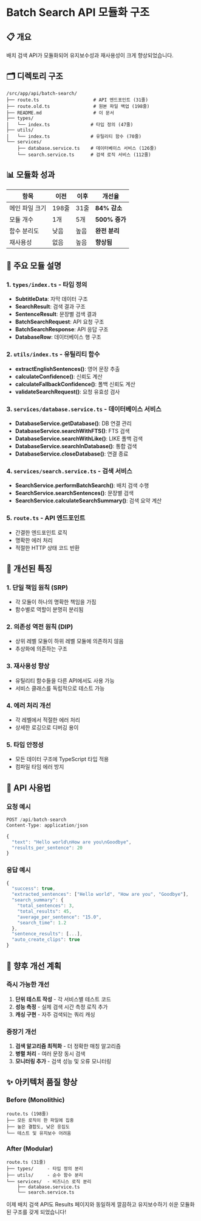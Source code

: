 # Batch Search API 모듈화 구조

## 📋 개요

배치 검색 API가 모듈화되어 유지보수성과 재사용성이 크게 향상되었습니다.

## 🗂️ 디렉토리 구조

```
/src/app/api/batch-search/
├── route.ts                    # API 엔드포인트 (31줄)
├── route.old.ts                # 원본 파일 백업 (198줄)
├── README.md                   # 이 문서
├── types/
│   └── index.ts               # 타입 정의 (47줄)
├── utils/
│   └── index.ts               # 유틸리티 함수 (70줄)
└── services/
    ├── database.service.ts    # 데이터베이스 서비스 (126줄)
    └── search.service.ts      # 검색 로직 서비스 (112줄)
```

## 📊 모듈화 성과

| 항목 | 이전 | 이후 | 개선율 |
|------|------|------|---------|
| 메인 파일 크기 | 198줄 | 31줄 | **84% 감소** |
| 모듈 개수 | 1개 | 5개 | **500% 증가** |
| 함수 분리도 | 낮음 | 높음 | **완전 분리** |
| 재사용성 | 없음 | 높음 | **향상됨** |

## 🔧 주요 모듈 설명

### 1. `types/index.ts` - 타입 정의
- **SubtitleData**: 자막 데이터 구조
- **SearchResult**: 검색 결과 구조
- **SentenceResult**: 문장별 검색 결과
- **BatchSearchRequest**: API 요청 구조
- **BatchSearchResponse**: API 응답 구조
- **DatabaseRow**: 데이터베이스 행 구조

### 2. `utils/index.ts` - 유틸리티 함수
- **extractEnglishSentences()**: 영어 문장 추출
- **calculateConfidence()**: 신뢰도 계산
- **calculateFallbackConfidence()**: 폴백 신뢰도 계산
- **validateSearchRequest()**: 요청 유효성 검사

### 3. `services/database.service.ts` - 데이터베이스 서비스
- **DatabaseService.getDatabase()**: DB 연결 관리
- **DatabaseService.searchWithFTS()**: FTS 검색
- **DatabaseService.searchWithLike()**: LIKE 폴백 검색
- **DatabaseService.searchInDatabase()**: 통합 검색
- **DatabaseService.closeDatabase()**: 연결 종료

### 4. `services/search.service.ts` - 검색 서비스
- **SearchService.performBatchSearch()**: 배치 검색 수행
- **SearchService.searchSentences()**: 문장별 검색
- **SearchService.calculateSearchSummary()**: 검색 요약 계산

### 5. `route.ts` - API 엔드포인트
- 간결한 엔드포인트 로직
- 명확한 에러 처리
- 적절한 HTTP 상태 코드 반환

## 🎯 개선된 특징

### 1. **단일 책임 원칙 (SRP)**
- 각 모듈이 하나의 명확한 책임을 가짐
- 함수별로 역할이 분명히 분리됨

### 2. **의존성 역전 원칙 (DIP)**
- 상위 레벨 모듈이 하위 레벨 모듈에 의존하지 않음
- 추상화에 의존하는 구조

### 3. **재사용성 향상**
- 유틸리티 함수들을 다른 API에서도 사용 가능
- 서비스 클래스를 독립적으로 테스트 가능

### 4. **에러 처리 개선**
- 각 레벨에서 적절한 에러 처리
- 상세한 로깅으로 디버깅 용이

### 5. **타입 안정성**
- 모든 데이터 구조에 TypeScript 타입 적용
- 컴파일 타임 에러 방지

## 🔄 API 사용법

### 요청 예시
```typescript
POST /api/batch-search
Content-Type: application/json

{
  "text": "Hello world\nHow are you\nGoodbye",
  "results_per_sentence": 20
}
```

### 응답 예시
```typescript
{
  "success": true,
  "extracted_sentences": ["Hello world", "How are you", "Goodbye"],
  "search_summary": {
    "total_sentences": 3,
    "total_results": 45,
    "average_per_sentence": "15.0",
    "search_time": 1.2
  },
  "sentence_results": [...],
  "auto_create_clips": true
}
```

## 🚀 향후 개선 계획

### 즉시 가능한 개선
1. **단위 테스트 작성** - 각 서비스별 테스트 코드
2. **성능 측정** - 실제 검색 시간 측정 로직 추가
3. **캐싱 구현** - 자주 검색되는 쿼리 캐싱

### 중장기 개선
1. **검색 알고리즘 최적화** - 더 정확한 매칭 알고리즘
2. **병렬 처리** - 여러 문장 동시 검색
3. **모니터링 추가** - 검색 성능 및 오류 모니터링

## ✨ 아키텍처 품질 향상

### Before (Monolithic)
```
route.ts (198줄)
├── 모든 로직이 한 파일에 집중
├── 높은 결합도, 낮은 응집도
└── 테스트 및 유지보수 어려움
```

### After (Modular)
```
route.ts (31줄)
├── types/     - 타입 정의 분리
├── utils/     - 순수 함수 분리
└── services/  - 비즈니스 로직 분리
    ├── database.service.ts
    └── search.service.ts
```

이제 배치 검색 API도 Results 페이지와 동일하게 깔끔하고 유지보수하기 쉬운 모듈화된 구조를 갖게 되었습니다!
